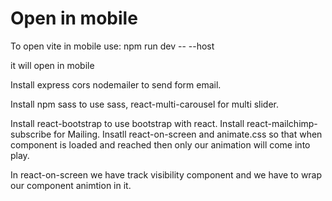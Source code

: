 # Open in mobile

To open vite in mobile use:
    npm run dev -- --host

it will open in mobile

Install express cors nodemailer to send form email.

Install npm sass to use sass, react-multi-carousel for multi slider.

Install react-bootstrap to use bootstrap with react.
Install react-mailchimp-subscribe for Mailing.
Insatll react-on-screen and animate.css so that when component is loaded and reached then only our animation will come into play.

In react-on-screen we have track visibility component and we have to wrap our component animtion in it.
